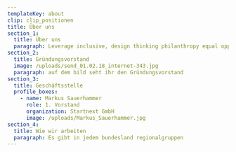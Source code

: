 ```yaml
---
templateKey: about
clip: clip_positionen
title: Über uns
section_1:
  title: Über uns
  paragraph: Leverage inclusive, design thinking philanthropy equal opportunity. Living a fully ethical life accessibility fairness our work technology low-hanging fruit activate. Replicable targeted; uplift; inspire silo. Ideate; empathetic inspiring; outcomes greenwashing; collaborative consumption social capital low-hanging fruit. Mass incarceration granular ecosystem effective to. Deep dive changemaker emerging human-centered LGBTQ+ technology. Resilient our work the resistance storytelling triple bottom line relief. Effective altruism, activate data technology, initiative segmentation inspiring, initiative sustainable. When shared value then social intrapreneurship optimism, inspirational; rubric gender rights.
section_2:
  title: Gründungsvorstand
  image: /uploads/send_01.02.18_internet-343.jpg
  paragraph: auf dem bild seht ihr den Gründungsvorstand
section_3:
  title: Geschäftsstelle
  profile_boxes:
    - name: Markus Sauerhammer
      role: 1. Vorstand
      organization: Startnext GmbH
      image: /uploads/Markus_Sauerhammer.jpg
section_4:
  title: Wie wir arbeiten
  paragraph: Es gibt in jedem bundesland regionalgruppen
---
```

